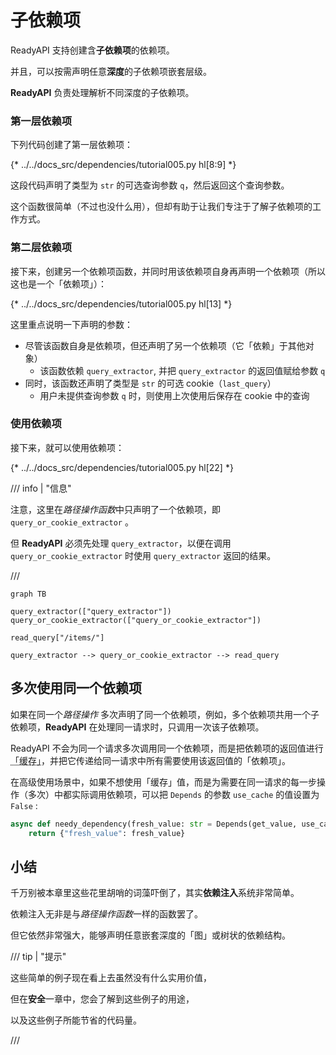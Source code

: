 # 子依赖项

ReadyAPI 支持创建含**子依赖项**的依赖项。

并且，可以按需声明任意**深度**的子依赖项嵌套层级。

**ReadyAPI** 负责处理解析不同深度的子依赖项。

### 第一层依赖项

下列代码创建了第一层依赖项：

{* ../../docs_src/dependencies/tutorial005.py hl[8:9] *}

这段代码声明了类型为 `str` 的可选查询参数 `q`，然后返回这个查询参数。

这个函数很简单（不过也没什么用），但却有助于让我们专注于了解子依赖项的工作方式。

### 第二层依赖项

接下来，创建另一个依赖项函数，并同时用该依赖项自身再声明一个依赖项（所以这也是一个「依赖项」）：

{* ../../docs_src/dependencies/tutorial005.py hl[13] *}

这里重点说明一下声明的参数：

* 尽管该函数自身是依赖项，但还声明了另一个依赖项（它「依赖」于其他对象）
    * 该函数依赖 `query_extractor`, 并把 `query_extractor` 的返回值赋给参数 `q`
* 同时，该函数还声明了类型是 `str` 的可选 cookie（`last_query`）
    * 用户未提供查询参数 `q` 时，则使用上次使用后保存在 cookie 中的查询

### 使用依赖项

接下来，就可以使用依赖项：

{* ../../docs_src/dependencies/tutorial005.py hl[22] *}

/// info | "信息"

注意，这里在*路径操作函数*中只声明了一个依赖项，即 `query_or_cookie_extractor` 。

但 **ReadyAPI** 必须先处理 `query_extractor`，以便在调用 `query_or_cookie_extractor` 时使用 `query_extractor` 返回的结果。

///

```mermaid
graph TB

query_extractor(["query_extractor"])
query_or_cookie_extractor(["query_or_cookie_extractor"])

read_query["/items/"]

query_extractor --> query_or_cookie_extractor --> read_query
```

## 多次使用同一个依赖项

如果在同一个*路径操作* 多次声明了同一个依赖项，例如，多个依赖项共用一个子依赖项，**ReadyAPI** 在处理同一请求时，只调用一次该子依赖项。

ReadyAPI 不会为同一个请求多次调用同一个依赖项，而是把依赖项的返回值进行<abbr title="一个实用程序/系统来存储计算/生成的值，以便重用它们，而不是再次计算它们。">「缓存」</abbr>，并把它传递给同一请求中所有需要使用该返回值的「依赖项」。

在高级使用场景中，如果不想使用「缓存」值，而是为需要在同一请求的每一步操作（多次）中都实际调用依赖项，可以把 `Depends` 的参数 `use_cache` 的值设置为 `False` :

```Python hl_lines="1"
async def needy_dependency(fresh_value: str = Depends(get_value, use_cache=False)):
    return {"fresh_value": fresh_value}
```

## 小结

千万别被本章里这些花里胡哨的词藻吓倒了，其实**依赖注入**系统非常简单。

依赖注入无非是与*路径操作函数*一样的函数罢了。

但它依然非常强大，能够声明任意嵌套深度的「图」或树状的依赖结构。

/// tip | "提示"

这些简单的例子现在看上去虽然没有什么实用价值，

但在**安全**一章中，您会了解到这些例子的用途，

以及这些例子所能节省的代码量。

///
